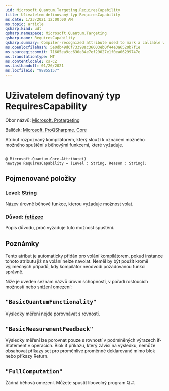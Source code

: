 ```yaml
---
uid: Microsoft.Quantum.Targeting.RequiresCapability
title: Uživatelem definovaný typ RequiresCapability
ms.date: 1/23/2021 12:00:00 AM
ms.topic: article
qsharp.kind: udt
qsharp.namespace: Microsoft.Quantum.Targeting
qsharp.name: RequiresCapability
qsharp.summary: Compiler-recognized attribute used to mark a callable with the runtime capabilities it requires.
ms.openlocfilehash: 5e0db49d6f73398ac36003eb0f44e3a6520b7f1e
ms.sourcegitcommit: 71605ea9cc630e84e7ef29027e1f0ea06299747e
ms.translationtype: MT
ms.contentlocale: cs-CZ
ms.lasthandoff: 01/26/2021
ms.locfileid: "98855157"
---
```

# <a name="requirescapability-user-defined-type"></a>Uživatelem definovaný typ RequiresCapability

Obor názvů: [Microsoft. Protargeting](xref:Microsoft.Quantum.Targeting)

Balíček: [Microsoft. ProQSharpme. Core](https://nuget.org/packages/Microsoft.Quantum.QSharp.Core)


Atribut rozpoznaný kompilátorem, který slouží k označení možného možného spuštění s běhovými funkcemi, které vyžaduje.

```qsharp

@ Microsoft.Quantum.Core.Attribute()
newtype RequiresCapability = (Level : String, Reason : String);
```



## <a name="named-items"></a>Pojmenované položky

### <a name="level--string"></a>Level: [String](xref:microsoft.quantum.lang-ref.string)

Název úrovně běhové funkce, kterou vyžaduje možnost volat.
### <a name="reason--string"></a>Důvod: [řetězec](xref:microsoft.quantum.lang-ref.string)

Popis důvodu, proč vyžaduje tuto možnost spuštění.

## <a name="remarks"></a>Poznámky

Tento atribut je automaticky přidán pro volání kompilátorem, pokud instance tohoto atributu již na volání nelze navolat. Neměl by být použit kromě výjimečných případů, kdy kompilátor neodvodí požadovanou funkci správně.

Níže je uveden seznam názvů úrovní schopností, v pořadí rostoucích možností nebo snížení omezení:

## `"BasicQuantumFunctionality"`

Výsledky měření nejde porovnávat s rovností.

## `"BasicMeasurementFeedback"`

Výsledky měření lze porovnat pouze s rovností v podmíněných výrazech if-Statement v operacích. Blok if příkazu, který závisí na výsledku, nemůže obsahovat příkazy set pro proměnlivé proměnné deklarované mimo blok nebo příkazy Return.

## `"FullComputation"`

Žádná běhová omezení. Můžete spustit libovolný program Q #.